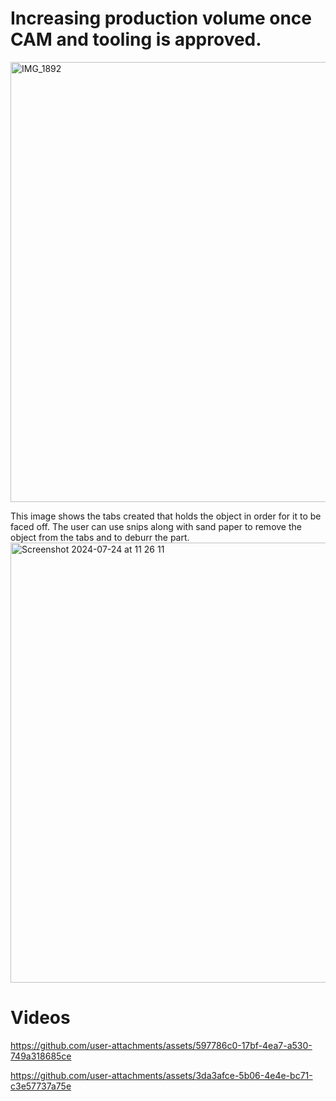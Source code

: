 # Increasing production volume once CAM and tooling is approved.
<img src="https://github.com/user-attachments/assets/f07b3015-672b-449d-b672-59d42b566370" width="704" alt="IMG_1892">

This image shows the tabs created that holds the object in order for it to be faced off. The user can use snips along with sand paper to remove the object from the tabs and to deburr the part.
<img src="https://github.com/user-attachments/assets/18331c09-c684-42a4-b7bd-cb5584637d1c" width="704" alt="Screenshot 2024-07-24 at 11 26 11">

# Videos
https://github.com/user-attachments/assets/597786c0-17bf-4ea7-a530-749a318685ce

https://github.com/user-attachments/assets/3da3afce-5b06-4e4e-bc71-c3e57737a75e

